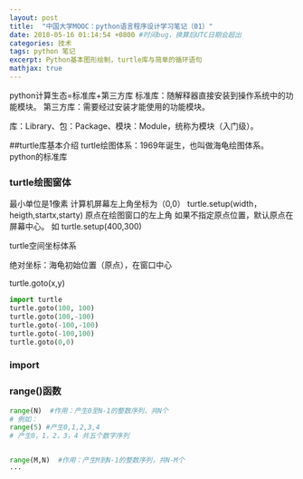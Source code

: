 ```yaml
---
layout: post
title:  "中国大学MOOC：python语言程序设计学习笔记（01）"
date: 2018-05-16 01:14:54 +0800 #时间bug，换算后UTC日期会超出
categories: 技术
tags: python 笔记
excerpt: Python基本图形绘制，turtle库与简单的循环语句
mathjax: true
---
```




python计算生态=标准库+第三方库
标准库：随解释器直接安装到操作系统中的功能模块。
第三方库：需要经过安装才能使用的功能模块。

库：Library、包：Package、模块：Module，统称为模块（入门级）。

##turtle库基本介绍
turtle绘图体系：1969年诞生，也叫做海龟绘图体系。
python的标准库

### turtle绘图窗体
最小单位是1像素
计算机屏幕左上角坐标为（0,0）
turtle.setup(width，heigth,startx,starty)
原点在绘图窗口的左上角
如果不指定原点位置，默认原点在屏幕中心。
如
turtle.setup(400,300)

turtle空间坐标体系

绝对坐标：海龟初始位置（原点），在窗口中心


turtle.goto(x,y)

``` py
import turtle
turtle.goto(100, 100)
turtle.goto(100,-100)
turtle.goto(-100,-100)
turtle.goto(-100,100)
turtle.goto(0,0)

```


### import 


### ​range()函数
``` py
range(N)  #作用：产生0至N-1的整数序列，共N个
# 例如：
range(5) #产生0,1,2,3,4
# 产生0，1，2，3，4 共五个数字序列


range(M,N)  #作用：产生M到N-1的整数序列，共N-M个
···



